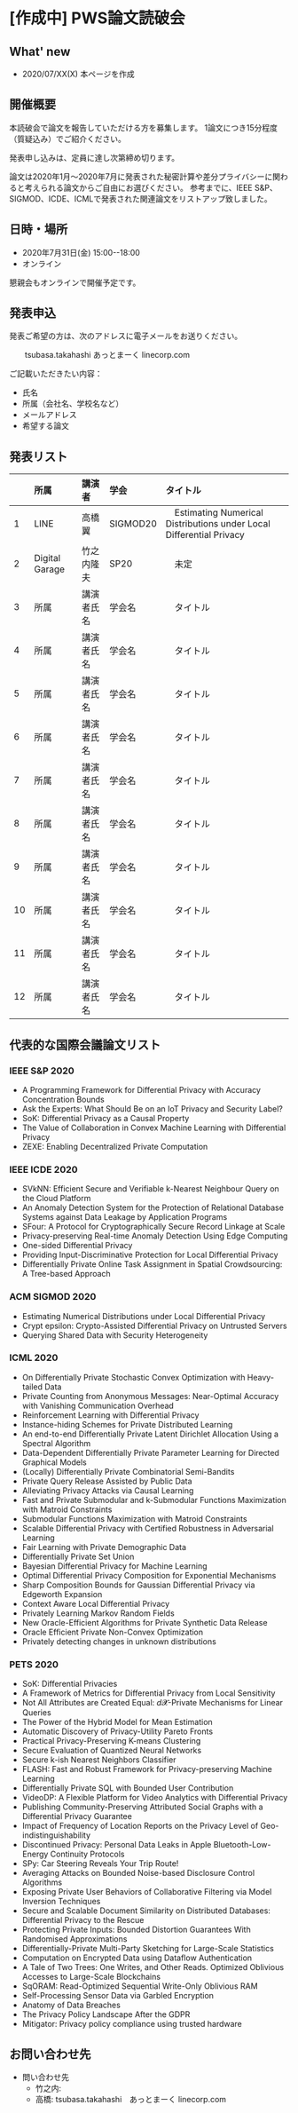 # [作成中] PWS論文読破会
## What' new
- 2020/07/XX(X) 本ページを作成

## 開催概要
本読破会で論文を報告していただける方を募集します。 1論文につき15分程度（質疑込み）でご紹介ください。 

発表申し込みは、定員に達し次第締め切ります。

論文は2020年1月～2020年7月に発表された秘密計算や差分プライバシーに関わると考えられる論文からご自由にお選びください。
参考までに、IEEE S&P、SIGMOD、ICDE、ICMLで発表された関連論文をリストアップ致しました。

## 日時・場所
- 2020年7月31日(金) 15:00--18:00
- オンライン

懇親会もオンラインで開催予定です。

## 発表申込
発表ご希望の方は、次のアドレスに電子メールをお送りください。

　　tsubasa.takahashi あっとまーく linecorp.com

ご記載いただきたい内容：
- 氏名
- 所属（会社名、学校名など）
- メールアドレス
- 希望する論文


## 発表リスト
| |所属|講演者|学会|タイトル|
|:---|:---|:---|:---|:---|
| 1  | LINE |高橋翼| SIGMOD20 |　Estimating Numerical Distributions under Local Differential Privacy |
| 2  | Digital Garage |竹之内隆夫| SP20 |　未定 |
| 3  | 所属 |講演者氏名| 学会名 |　タイトル |
| 4  | 所属 |講演者氏名| 学会名 |　タイトル |
| 5  | 所属 |講演者氏名| 学会名 |　タイトル |
| 6  | 所属 |講演者氏名| 学会名 |　タイトル |
| 7  | 所属 |講演者氏名| 学会名 |　タイトル |
| 8  | 所属 |講演者氏名| 学会名 |　タイトル |
| 9  | 所属 |講演者氏名| 学会名 |　タイトル |
| 10 | 所属 |講演者氏名| 学会名 |　タイトル |
| 11 | 所属 |講演者氏名| 学会名 |　タイトル |
| 12 | 所属 |講演者氏名| 学会名 |　タイトル |

## 代表的な国際会議論文リスト
### IEEE S&P 2020
- A Programming Framework for Differential Privacy with Accuracy Concentration Bounds
- Ask the Experts: What Should Be on an IoT Privacy and Security Label?
- SoK: Differential Privacy as a Causal Property
- The Value of Collaboration in Convex Machine Learning with Differential Privacy
- ZEXE: Enabling Decentralized Private Computation

### IEEE ICDE 2020
- SVkNN: Efficient Secure and Verifiable k-Nearest Neighbour Query on the Cloud Platform
- An Anomaly Detection System for the Protection of Relational Database Systems against Data Leakage by Application Programs
- SFour: A Protocol for Cryptographically Secure Record Linkage at Scale
- Privacy-preserving Real-time Anomaly Detection Using Edge Computing
- One-sided Differential Privacy
- Providing Input-Discriminative Protection for Local Differential Privacy
- Differentially Private Online Task Assignment in Spatial Crowdsourcing: A Tree-based Approach

### ACM SIGMOD 2020
- Estimating Numerical Distributions under Local Differential Privacy
- Crypt epsilon: Crypto-Assisted Differential Privacy on Untrusted Servers
- Querying Shared Data with Security Heterogeneity

### ICML 2020
- On Differentially Private Stochastic Convex Optimization with Heavy-tailed Data
- Private Counting from Anonymous Messages: Near-Optimal Accuracy with Vanishing Communication Overhead
- Reinforcement Learning with Differential Privacy
- Instance-hiding Schemes for Private Distributed Learning
- An end-to-end Differentially Private Latent Dirichlet Allocation Using a Spectral Algorithm
- Data-Dependent Differentially Private Parameter Learning for Directed Graphical Models
- (Locally) Differentially Private Combinatorial Semi-Bandits
- Private Query Release Assisted by Public Data
- Alleviating Privacy Attacks via Causal Learning
- Fast and Private Submodular and k-Submodular Functions Maximization with Matroid Constraints
- Submodular Functions Maximization with Matroid Constraints
- Scalable Differential Privacy with Certified Robustness in Adversarial Learning
- Fair Learning with Private Demographic Data
- Differentially Private Set Union
- Bayesian Differential Privacy for Machine Learning
- Optimal Differential Privacy Composition for Exponential Mechanisms
- Sharp Composition Bounds for Gaussian Differential Privacy via Edgeworth Expansion
- Context Aware Local Differential Privacy
- Privately Learning Markov Random Fields
- New Oracle-Efficient Algorithms for Private Synthetic Data Release
- Oracle Efficient Private Non-Convex Optimization
- Privately detecting changes in unknown distributions

### PETS 2020
- SoK: Differential Privacies
- A Framework of Metrics for Differential Privacy from Local Sensitivity
- Not All Attributes are Created Equal: 𝘥𝓧-Private Mechanisms for Linear Queries
- The Power of the Hybrid Model for Mean Estimation
- Automatic Discovery of Privacy-Utility Pareto Fronts
- Practical Privacy-Preserving K-means Clustering
- Secure Evaluation of Quantized Neural Networks
- Secure k-ish Nearest Neighbors Classifier
- FLASH: Fast and Robust Framework for Privacy-preserving Machine Learning
- Differentially Private SQL with Bounded User Contribution
- VideoDP: A Flexible Platform for Video Analytics with Differential Privacy
- Publishing Community-Preserving Attributed Social Graphs with a Differential Privacy Guarantee
- Impact of Frequency of Location Reports on the Privacy Level of Geo-indistinguishability
- Discontinued Privacy: Personal Data Leaks in Apple Bluetooth-Low-Energy Continuity Protocols
- SPy: Car Steering Reveals Your Trip Route!
- Averaging Attacks on Bounded Noise-based Disclosure Control Algorithms
- Exposing Private User Behaviors of Collaborative Filtering via Model Inversion Techniques
- Secure and Scalable Document Similarity on Distributed Databases: Differential Privacy to the Rescue
- Protecting Private Inputs: Bounded Distortion Guarantees With Randomised Approximations
- Differentially-Private Multi-Party Sketching for Large-Scale Statistics
- Computation on Encrypted Data using Dataflow Authentication
- A Tale of Two Trees: One Writes, and Other Reads. Optimized Oblivious Accesses to Large-Scale Blockchains
- SqORAM: Read-Optimized Sequential Write-Only Oblivious RAM
- Self-Processing Sensor Data via Garbled Encryption
- Anatomy of Data Breaches
- The Privacy Policy Landscape After the GDPR
- Mitigator: Privacy policy compliance using trusted hardware

## お問い合わせ先

- 問い合わせ先
  - 竹之内:
  - 高橋: tsubasa.takahashi　あっとまーく linecorp.com
